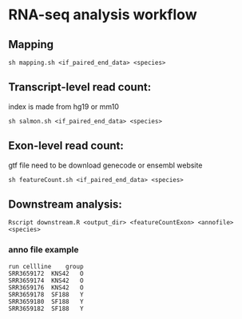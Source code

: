 # RNA-seq analysis workflow

## Mapping
```shell
sh mapping.sh <if_paired_end_data> <species>
```

## Transcript-level read count:
index is made from hg19 or mm10

```shell
sh salmon.sh <if_paired_end_data> <species>
```
## Exon-level read count:
gtf file need to be download genecode or ensembl website

```shell
sh featureCount.sh <if_paired_end_data> <species>
```
## Downstream analysis:
```shell
Rscript downstream.R <output_dir> <featureCountExon> <annofile> <species>
```

### anno file example
```
run	cellline	group
SRR3659172	KNS42	O
SRR3659174	KNS42	O
SRR3659176	KNS42	O
SRR3659178	SF188	Y
SRR3659180	SF188	Y
SRR3659182	SF188	Y
```
